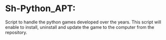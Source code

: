# Sh-Python_APT:

Script to handle the python games developed over the years. This script will enable to install, uninstall and update the game to the computer from the repository.
